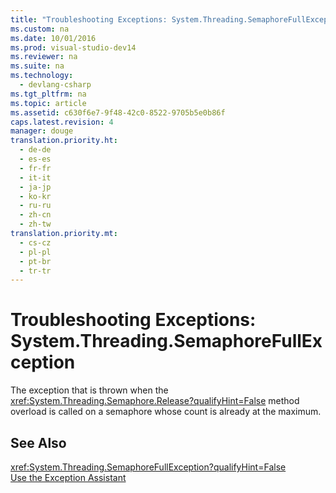 ```yaml
---
title: "Troubleshooting Exceptions: System.Threading.SemaphoreFullException"
ms.custom: na
ms.date: 10/01/2016
ms.prod: visual-studio-dev14
ms.reviewer: na
ms.suite: na
ms.technology: 
  - devlang-csharp
ms.tgt_pltfrm: na
ms.topic: article
ms.assetid: c630f6e7-9f48-42c0-8522-9705b5e0b86f
caps.latest.revision: 4
manager: douge
translation.priority.ht: 
  - de-de
  - es-es
  - fr-fr
  - it-it
  - ja-jp
  - ko-kr
  - ru-ru
  - zh-cn
  - zh-tw
translation.priority.mt: 
  - cs-cz
  - pl-pl
  - pt-br
  - tr-tr
---
```

# Troubleshooting Exceptions: System.Threading.SemaphoreFullException
The exception that is thrown when the <xref:System.Threading.Semaphore.Release?qualifyHint=False> method overload is called on a semaphore whose count is already at the maximum.  
  
## See Also  
 <xref:System.Threading.SemaphoreFullException?qualifyHint=False>   
 [Use the Exception Assistant](../Topic/How%20to:%20Use%20the%20Exception%20Assistant.md)